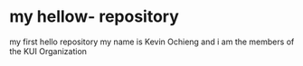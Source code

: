 # my hellow- repository
my first hello repository
my name is Kevin Ochieng and i am the members of the KUI Organization
